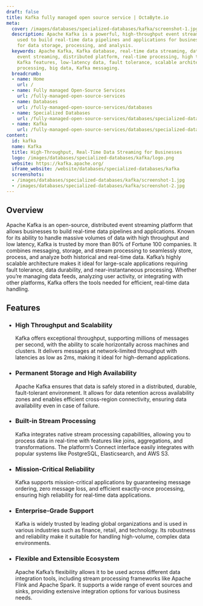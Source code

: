 ```yaml
---
draft: false
title: Kafka fully managed open source service | OctaByte.io
meta:
  cover: /images/databases/specialized-databases/kafka/screenshot-1.jpg
  description: Apache Kafka is a powerful, high-throughput event streaming platform
    used to build real-time data pipelines and applications for businesses, with support
    for data storage, processing, and analysis.
  keywords: Apache Kafka, Kafka database, real-time data streaming, data pipeline,
    event streaming, distributed platform, real-time processing, high throughput,
    Kafka features, low-latency data, fault tolerance, scalable architecture, event
    processing, big data, Kafka messaging.
  breadcrumb:
  - name: Home
    url: /
  - name: Fully managed Open-Source Services
    url: /fully-managed-open-source-services
  - name: Databases
    url: /fully-managed-open-source-services/databases
  - name: Specialized Databases
    url: /fully-managed-open-source-services/databases/specialized-databases
  - name: Kafka
    url: /fully-managed-open-source-services/databases/specialized-databases/kafka
content:
  id: kafka
  name: Kafka
  title: High-Throughput, Real-Time Data Streaming for Businesses
  logo: /images/databases/specialized-databases/kafka/logo.png
  website: https://kafka.apache.org/
  iframe_website: /website/databases/specialized-databases/kafka
  screenshots:
  - /images/databases/specialized-databases/kafka/screenshot-1.jpg
  - /images/databases/specialized-databases/kafka/screenshot-2.jpg
---
```


## Overview

Apache Kafka is an open-source, distributed event streaming platform that allows businesses to build real-time data pipelines and applications. Known for its ability to handle massive volumes of data with high throughput and low latency, Kafka is trusted by more than 80% of Fortune 100 companies. It combines messaging, storage, and stream processing to seamlessly store, process, and analyze both historical and real-time data. Kafka’s highly scalable architecture makes it ideal for large-scale applications requiring fault tolerance, data durability, and near-instantaneous processing. Whether you’re managing data feeds, analyzing user activity, or integrating with other platforms, Kafka offers the tools needed for efficient, real-time data handling.

## Features

- ### High Throughput and Scalability

  Kafka offers exceptional throughput, supporting millions of messages per second, with the ability to scale horizontally across machines and clusters. It delivers messages at network-limited throughput with latencies as low as 2ms, making it ideal for high-demand applications.

- ### Permanent Storage and High Availability

  Apache Kafka ensures that data is safely stored in a distributed, durable, fault-tolerant environment. It allows for data retention across availability zones and enables efficient cross-region connectivity, ensuring data availability even in case of failure.

- ### Built-in Stream Processing

  Kafka integrates native stream processing capabilities, allowing you to process data in real-time with features like joins, aggregations, and transformations. The platform’s Connect interface easily integrates with popular systems like PostgreSQL, Elasticsearch, and AWS S3.

- ### Mission-Critical Reliability

  Kafka supports mission-critical applications by guaranteeing message ordering, zero message loss, and efficient exactly-once processing, ensuring high reliability for real-time data applications.

- ### Enterprise-Grade Support

  Kafka is widely trusted by leading global organizations and is used in various industries such as finance, retail, and technology. Its robustness and reliability make it suitable for handling high-volume, complex data environments.

- ### Flexible and Extensible Ecosystem

  Apache Kafka’s flexibility allows it to be used across different data integration tools, including stream processing frameworks like Apache Flink and Apache Spark. It supports a wide range of event sources and sinks, providing extensive integration options for various business needs.